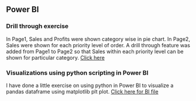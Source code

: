 ## Power BI

### Drill through exercise
In Page1, Sales and Profits were shown category wise in pie chart. In Page2, Sales were shown for each priority level of order. A drill through feature was added from Page1 to Page2 so that Sales within each priority level can be shown for particular category.
[Click here](https://github.com/Yugandhar-M/Conduira-Internship/blob/main/Power_BI/Drill_through.pbix)

### Visualizations using python scripting in Power BI
I have done a little exercise on using python in Power BI to visualize a pandas dataframe using matplotlib plt plot.
[Click here for BI file](https://github.com/Yugandhar-M/Conduira-Internship/blob/main/Power_BI/Python_Scripting_in_Power_BI.pbix)

